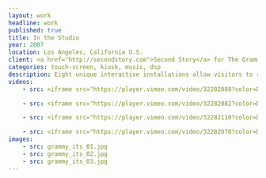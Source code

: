 ```yaml
---
layout: work
headline: work
published: true
title: In the Studio
year: 2007
location: Los Angeles, California U.S.
client: <a href="http://secondstory.com">Second Story</a> for The Grammy Museum
categories: touch-screen, kiosk, music, dsp
description: Eight unique interactive installations allow visitors to record, mix, master and re-mix music with guidance provided by Grammy Award winning producers and engineers
videos:
    - src: <iframe src="https://player.vimeo.com/video/32282088?color=D6A34B" width="1024" height="576" frameborder="0" webkitallowfullscreen mozallowfullscreen allowfullscreen></iframe>

    - src: <iframe src="https://player.vimeo.com/video/32282082?color=D6A34B" width="1024" height="576" frameborder="0" webkitallowfullscreen mozallowfullscreen allowfullscreen></iframe>

    - src: <iframe src="https://player.vimeo.com/video/32282110?color=D6A34B" width="1024" height="576" frameborder="0" webkitallowfullscreen mozallowfullscreen allowfullscreen></iframe>

    - src: <iframe src="https://player.vimeo.com/video/32282070?color=D6A34B" width="1024" height="576" frameborder="0" webkitallowfullscreen mozallowfullscreen allowfullscreen></iframe><p>Courtesy of <a href="https://vimeo.com/secondstory">Second Story</a></p>
images:
    - src: grammy_its_01.jpg
    - src: grammy_its_02.jpg
    - src: grammy_its_03.jpg
---
```

